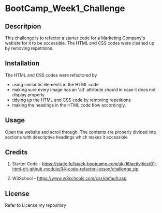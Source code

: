 # BootCamp_Week1_Challenge


## Descritpion

This challenge is to refactor a starter code for a Marketing Company's webiste for it to be accessible. The HTML and CSS codes were cleaned up by removing repetitions. 

## Installation

The HTML and CSS codes were refactored by 
- using semantic elements in the HTML code
- making sure every image has an 'alt' attribute should in case it does not display properly
- tidying up the HTML and CSS code by removing repetitions
- making the headings in the HTML code flow accordingly.

## Usage

Open the website and scroll through. The contents are properly divided into sections with descriptive headings which makes it accessible

## Credits

1. Starter Code - https://static.fullstack-bootcamp.com/uk-16/activities/01-html-git-github-module/04-code-refactor-lesson/challenge.zip

2. W3School - https://www.w3schools.com/css/default.asp

## License

Refer to License my repository




